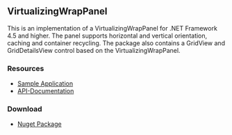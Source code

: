 ## VirtualizingWrapPanel

This is an implementation of a VirtualizingWrapPanel for .NET Framework 4.5 and higher. 
The panel supports horizontal and vertical orientation, caching and container recycling. 
The package also contains a GridView and GridDetailsView control based on the VirtualizingWrapPanel.

### Resources
* [Sample Application](https://gitlab.com/sbaeumlisberger/virtualizing-wrap-panel/tree/master/VirtualizingWrapPanelSamples)
* [API-Documentation](http://sbaeumlisberger.gitlab.io/virtualizing-wrap-panel/api/WpfToolkit.Controls.html)

### Download
* [Nuget Package](https://www.nuget.org/packages/VirtualizingWrapPanel/)